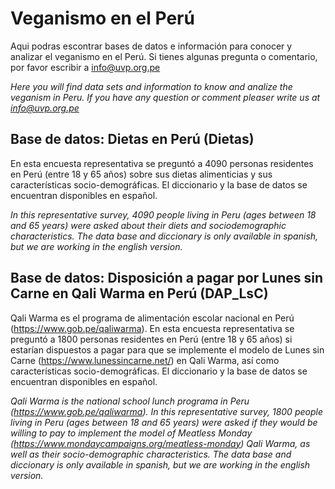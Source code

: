 # Veganismo en el Perú
Aqui podras escontrar bases de datos e información para conocer y analizar el veganismo en el Perú. Si tienes algunas pregunta o comentario, por favor escribir a info@uvp.org.pe

*Here you will find data sets and information to know and analize the veganism in Peru. If you have any question or comment pleaser write us at info@uvp.org.pe*

## Base de datos: Dietas en Perú (Dietas)
En esta encuesta representativa se preguntó a 4090 personas residentes en Perú (entre 18 y 65 años) sobre sus dietas alimenticias y sus características socio-demográficas. El diccionario y la base de datos se encuentran disponibles en español.

*In this representative survey, 4090 people living in Peru (ages between 18 and 65 years) were asked about their diets and sociodemographic characteristics. The data base and diccionary is only available in spanish, but we are working in the english version.*

## Base de datos: Disposición a pagar por Lunes sin Carne en Qali Warma en Perú (DAP_LsC)
Qali Warma es el programa de alimentación escolar nacional en Perú (https://www.gob.pe/qaliwarma). En esta encuesta representativa se preguntó a 1800 personas residentes en Perú (entre 18 y 65 años) si estarían dispuestos a pagar para que se implemente el modelo de Lunes sin Carne (https://www.lunessincarne.net/) en Qali Warma, así como características socio-demográficas. El diccionario y la base de datos se encuentran disponibles en español.

*Qali Warma is the national school lunch programa in Peru (https://www.gob.pe/qaliwarma). In this representative survey, 1800 people living in Peru (ages between 18 and 65 years) were asked if they would be willing to pay to implement the model of Meatless Monday (https://www.mondaycampaigns.org/meatless-monday) Qali Warma, as well as their socio-demographic characteristics. The data base and diccionary is only available in spanish, but we are working in the english version.*

